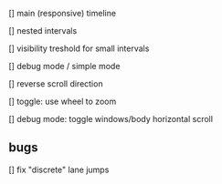 [] main (responsive) timeline

[] nested intervals

[] visibility treshold for small intervals

[] debug mode / simple mode

[] reverse scroll direction

[] toggle: use wheel to zoom 

[] debug mode: toggle windows/body horizontal scroll


## bugs

[] fix "discrete" lane jumps
